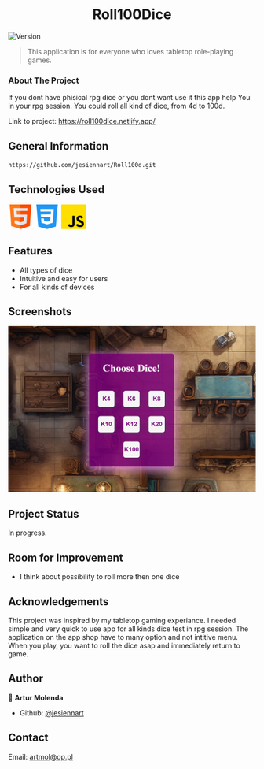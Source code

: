 <h1 align="center">Roll100Dice</h1>
<p>
  <img alt="Version" src="https://img.shields.io/badge/version-1.0-blue.svg?cacheSeconds=2592000" />
</p>

> This application is for everyone who loves tabletop role-playing games.

### About The Project

If you dont have phisical rpg dice or you dont want use it this app help You in your rpg session. You could roll all kind of dice, from 4d to 100d.

Link to project: https://roll100dice.netlify.app/

## General Information

```sh
https://github.com/jesiennart/Roll100d.git
```
## Technologies Used

<img src="./Img/image.png" width="50" height="50">
<img src="./Img/css-3.png" width="50" height="50">
<img src="./Img/js.png" width="50" height="50">

## Features

<ul>
<li>All types of dice</Li>
<li>Intuitive and easy for users</Li>
<li>For all kinds of devices</Li>
</ul>

## Screenshots

<img src="./Img/roll100d.png">

## Project Status

In progress.

## Room for Improvement

<ul>
<li>I think about possibility to roll more then one dice</Li>
</ul>

## Acknowledgements

This project was inspired by my tabletop gaming experiance. I needed simple and very quick to use app for all kinds dice test in rpg session. The application on the app shop have to many option and not intitive menu. When you play, you want to roll the dice asap and immediately return to game.

## Author

👤 **Artur Molenda**

* Github: [@jesiennart](https://github.com/jesiennart)

## Contact

Email: artmol@op.pl
